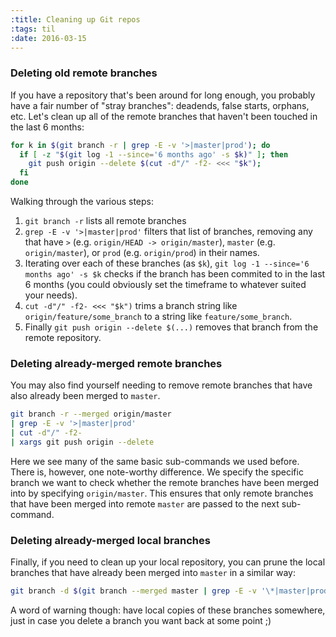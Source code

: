 ```yaml
---
:title: Cleaning up Git repos
:tags: til
:date: 2016-03-15
---
```


### Deleting old remote branches

If you have a repository that's been around for long enough, you probably have a fair number of "stray branches": deadends, false starts, orphans, etc. Let's clean up all of the remote branches that haven't been touched in the last 6 months:

~~~bash
for k in $(git branch -r | grep -E -v '>|master|prod'); do
  if [ -z "$(git log -1 --since='6 months ago' -s $k)" ]; then
    git push origin --delete $(cut -d"/" -f2- <<< "$k");
  fi
done
~~~

Walking through the various steps:

1. `git branch -r` lists all remote branches
2. `grep -E -v '>|master|prod'` filters that list of branches, removing any that have `>` (e.g. `origin/HEAD -> origin/master`), `master` (e.g. `origin/master`), or `prod` (e.g. `origin/prod`) in their names.
3. Iterating over each of these branches (as `$k`), `git log -1 --since='6 months ago' -s $k` checks if the branch has been commited to in the last 6 months (you could obviously set the timeframe to whatever suited your needs).
4. `cut -d"/" -f2- <<< "$k")` trims a branch string like `origin/feature/some_branch` to a string like `feature/some_branch`.
5. Finally `git push origin --delete $(...)` removes that branch from the remote repository.

### Deleting already-merged remote branches

You may also find yourself needing to remove remote branches that have also already been merged to `master`.

~~~bash
git branch -r --merged origin/master
| grep -E -v '>|master|prod'
| cut -d"/" -f2-
| xargs git push origin --delete
~~~

Here we see many of the same basic sub-commands we used before. There is, however, one note-worthy difference. We specify the specific branch we want to check whether the remote branches have been merged into by specifying `origin/master`. This ensures that only remote branches that have been merged into remote `master` are passed to the next sub-command.

### Deleting already-merged local branches

Finally, if you need to clean up your local repository, you can prune the local branches that have already been merged into `master` in a similar way:

~~~bash
git branch -d $(git branch --merged master | grep -E -v '\*|master|prod')
~~~

A word of warning though: have local copies of these branches somewhere, just in case you delete a branch you want back at some point ;)
